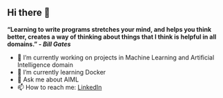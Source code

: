 ## Hi there 👋


**“Learning to write programs stretches your mind, and helps you think better, creates a way of thinking about things that I think is helpful in all domains.” - _Bill Gates_**

- 🔭 I’m currently working on projects in Machine Learning and Artificial Intelligence domain
- 🌱 I’m currently learning Docker 
- 💬 Ask me about AIML
- 📫 How to reach me: [LinkedIn](https://www.linkedin.com/in/saxenaarchit/)
<!--
**architGitHub/architGitHub** is a ✨ _special_ ✨ repository because its `README.md` (this file) appears on your GitHub profile.

Here are some ideas to get you started:

- 🔭 I’m currently working on ...
- 🌱 I’m currently learning ...
- 👯 I’m looking to collaborate on ...
- 🤔 I’m looking for help with ...
- 💬 Ask me about ...
- 📫 How to reach me: ...
- 😄 Pronouns: ...
- ⚡ Fun fact: ...
-->

